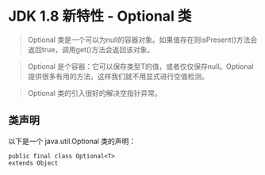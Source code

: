 # JDK 1.8 新特性 - Optional 类

> Optional 类是一个可以为null的容器对象。如果值存在则isPresent()方法会返回true，调用get()方法会返回该对象。
  
> Optional 是个容器：它可以保存类型T的值，或者仅仅保存null。Optional提供很多有用的方法，这样我们就不用显式进行空值检测。
  
> Optional 类的引入很好的解决空指针异常。

## 类声明

以下是一个 java.util.Optional<T> 类的声明：
```text
public final class Optional<T>
extends Object
```